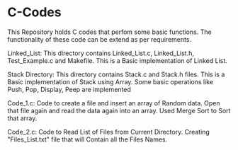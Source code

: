 # C-Codes

This Repository holds C codes that perfom some basic functions.
The functionality of these code can be extend as per requirements.

Linked_List:
This directory contains Linked_List.c, Linked_List.h, Test_Example.c and Makefile.
This is a Basic implementation of Linked List.

Stack Directory:
This directory contains Stack.c and Stack.h files.
This is a Basic implementation of Stack using Array.
Some basic operations like Push, Pop, Display, Peep are implemented

Code_1.c:
Code to create a file and insert an array of Random data.
Open that file again and read the data again into an array.
Used Merge Sort to Sort that array.

Code_2.c:
Code to Read List of Files from Current Directory.
Creating "Files_List.txt" file that will Contain all the Files Names.
